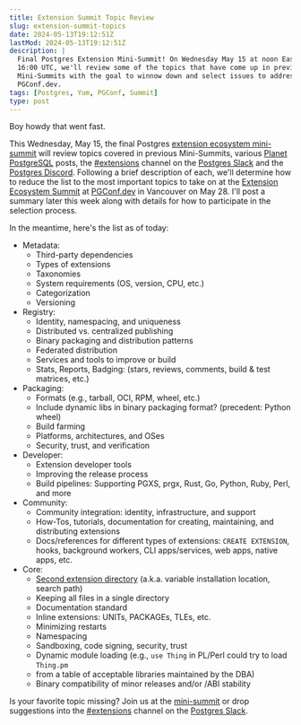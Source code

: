 ```yaml
---
title: Extension Summit Topic Review
slug: extension-summit-topics
date: 2024-05-13T19:12:51Z
lastMod: 2024-05-13T19:12:51Z
description: |
  Final Postgres Extension Mini-Summit! On Wednesday May 15 at noon Eastern /
  16:00 UTC, we'll review some of the topics that have come up in previous
  Mini-Summits with the goal to winnow down and select issues to address at
  PGConf.dev.
tags: [Postgres, Yum, PGConf, Summit]
type: post
---
```


Boy howdy that went fast.

This Wednesday, May 15, the final Postgres [extension ecosystem
mini-summit][mini-summit] will review topics covered in previous Mini-Summits,
various [Planet PostgreSQL] posts, the [#extensions] channel on the [Postgres
Slack] and the [Postgres Discord]. Following a brief description of each,
we'll determine how to reduce the list to the most important topics to take on
at the [Extension Ecosystem Summit] at [PGConf.dev] in Vancouver on May 28.
I'll post a summary later this week along with details for how to participate
in the selection process.

In the meantime, here's the list as of today:

*   Metadata:
    *   Third-party dependencies
    *   Types of extensions
    *   Taxonomies
    *   System requirements (OS, version, CPU, etc.)
    *   Categorization
    *   Versioning
*   Registry:
    *   Identity, namespacing, and uniqueness
    *   Distributed vs. centralized publishing
    *   Binary packaging and distribution patterns
    *   Federated distribution
    *   Services and tools to improve or build
    *   Stats, Reports, Badging: (stars, reviews, comments, build & test matrices, etc.)
*   Packaging:
    *   Formats (e.g., tarball, OCI, RPM, wheel, etc.)
    *   Include dynamic libs in binary packaging format? (precedent: Python wheel)
    *   Build farming
    *   Platforms, architectures, and OSes
    *   Security, trust, and verification
*   Developer:
    *   Extension developer tools
    *   Improving the release process
    *   Build pipelines: Supporting PGXS, prgx, Rust, Go, Python, Ruby, Perl, and more
*   Community:
    *   Community integration: identity, infrastructure, and support
    *   How-Tos, tutorials, documentation for creating, maintaining, and distributing extensions
    *   Docs/references for different types of extensions: `CREATE EXTENSION`, hooks, background workers, CLI apps/services, web apps, native apps, etc.
*   Core:
    *   [Second extension directory] (a.k.a. variable installation location, search path)
    *   Keeping all files in a single directory
    *   Documentation standard
    *   Inline extensions: UNITs, PACKAGEs, TLEs, etc.
    *   Minimizing restarts
    *   Namespacing
    *   Sandboxing, code signing, security, trust
    *   Dynamic module loading (e.g., `use Thing` in PL/Perl could try to load `Thing.pm`
    *   from a table of acceptable libraries maintained by the DBA)
    *   Binary compatibility of minor releases and/or /ABI stability

Is your favorite topic missing? Join us at the [mini-summit] or drop
suggestions into the [#extensions] channel on the [Postgres Slack].

  [mini-summit]: https://www.eventbrite.com/e/851125899477/
    "Postgres Extension Ecosystem Mini-Summit"
  [Planet PostgreSQL]: https://planet.postgresql.org
  [#extensions]: https://postgresteam.slack.com/archives/C056ZA93H1A
    "Postgres Slack/#extensions: Extensions and extension-related accessories"
  [Postgres Slack]: https://pgtreats.info/slack-invite
    "Join the Postgres Slack"
  [Postgres Discord]: https://discord.com/invite/bW2hsax8We
  [Extension Ecosystem Summit]: https://www.pgevents.ca/events/pgconfdev2024/schedule/session/191-extension-ecosystem-summit/
    "PGConf.dev: Extensions Ecosystem Summit: Enabling comprehensive indexing, discovery, and binary distribution"
  [PGConf.dev]: https://2024.pgconf.dev "PostgreSQL Development Conference 2024"
  [Second extension directory]: https://www.postgresql.org/message-id/flat/E7C7BFFB-8857-48D4-A71F-88B359FADCFD@justatheory.com
    "pgsql-hackers: RFC: Additional Directory for Extensions"
  